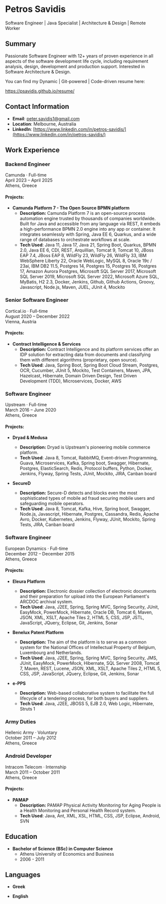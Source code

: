 
# Petros Savidis


Software Engineer | Java Specialist | Architecture & Design | Remote Worker

## Summary
Passionate Software Engineer with 12+ years of proven experience in all aspects of the software development life cycle, including requirement analysis, design, development and production support. Interested in Software Architecture & Design.

You can find my Dynamic | Git-powered | Code-driven resume here:

https://psavidis.github.io/resume/



## Contact Information
- **Email**: peter.savidis1@gmail.com
- **Location**: Melbourne, Australia
- **LinkedIn**: [https://www.linkedin.com/in/petros-savidis/](https://www.linkedin.com/in/petros-savidis/)


## Work Experience

### Backend Engineer
Camunda · Full-time<br>
April 2023 – April 2025  
Athens, Greece

#### Projects:

- **Camunda Platform 7 - The Open Source BPMN platform**
    - **Description:** Camunda Platform 7 is an open-source process automation engine trusted by thousands of companies worldwide. Built for Java and accessible from any language via REST, it embeds a high-performance BPMN 2.0 engine into any app or container. It integrates seamlessly with Spring, Java EE 6, Quarkus, and a wide range of databases to orchestrate workflows at scale.
    - **Tech Used**: Java 11, Java 17, Java 21, Spring Boot, Quarkus, BPMN 2.0, Java EE 6, CDI, REST, Arquillian, Tomcat 9, Tomcat 10, JBoss EAP 7.4, JBoss EAP 8, WildFly 23, WildFly 26, WildFly 33, IBM WebSphere Liberty 22, Oracle WebLogic, MySQL 8, Oracle 19c / 23ai, IBM DB2 11.5, Postgres 14, Postgres 15, Postgres 16, Postgres 17, Amazon Aurora Postgres, Microsoft SQL Server 2017, Microsoft SQL Server 2019, Microsoft SQL Server 2022, Microsoft Azure SQL, MyBatis, H2 2.3, Docker, Jenkins, Github, Github Actions, Groovy, Javascript, Node.js, Maven, JUEL, JUnit 4, Mockito  
                


### Senior Software Engineer
Cortical.io · Full-time<br>
August 2020 – December 2022  
Vienna, Austria

#### Projects:

- **Contract Intelligence & Services**
    - **Description:** Contract Intelligence and its platform services offer an IDP solution for extracting data from documents and classifying them with different algorithms (proprietary, open source).
    - **Tech Used**: Java, Spring Boot, Spring Boot Cloud Stream, Postgres, OCR, Cucumber, JUnit 5, Mockito, Test Containers, Maven, JPA, Hazelcast, Hibernate, Domain Driven Design, Test Driven Development (TDD), Microservices, Docker, AWS  
                


### Software Engineer
Upstream · Full-time<br>
March 2016 – June 2020  
Athens, Greece

#### Projects:

- **Dryad & Medusa**
    - **Description:** Dryad is Upstream's pioneering mobile commerce platform.
    - **Tech Used**: Java 8, Tomcat, RabbitMQ, Event-driven Programming, Guava, Microservices, Kafka, Spring boot, Swagger, Hibernate, Postgres, ElasticSearch, Redis, Protocol buffers, Python, Docker, Jenkins, Flyway, Spring Tests, JUnit, Mockito, JIRA, Canban board  
                
- **SecureD**
    - **Description:** Secure-D detects and blocks even the most sophisticated types of mobile ad fraud securing mobile users and safeguarding mobile operators.
    - **Tech Used**: Java 8, Tomcat, Kafka, Hive, Spring boot, Swagger, Node.js, Javascript, Hibernate, Postgres, Cassandra, Redis, Apache Avro, Docker, Kubernetes, Jenkins, Flyway, JUnit, Mockito, Spring Tests, JIRA, Canban board  
                


### Software Engineer
European Dynamics · Full-time<br>
December 2012 – December 2015  
Athens, Greece

#### Projects:

- **Eleura Platform**
    - **Description:** Electronic dossier collection of electronic documents and their preparation for upload into the European Parliament's ARCDOC archival system.
    - **Tech Used**: Java, J2EE, Spring, Spring MVC, Spring Security, JUnit, EasyMock, PowerMock, Hibernate, Oracle DB, Tomcat 6, Maven, JSON, XML, XSLT, Apache Tiles 2, HTML 5, CSS, JSP, JSTL, JavaScript, JQuery, Eclipse, Git, Jenkins, Sonar  
                
- **Benelux Patent Platform**
    - **Description:** The aim of the platform is to serve as a common system for the National Offices of Intellectual Property of Belgium, Luxembourg and Netherlands.
    - **Tech Used**: Java, J2EE, Spring, Spring MVC, Spring Security, JMS, JUnit, EasyMock, PowerMock, Hibernate, SQL Server 2008, Tomcat 7, Maven, REST, Lucene, JSON, XML, XSLT, Apache Tiles 2, HTML 5, CSS, JSP, JavaScript, JQuery, Eclipse, Git, Jenkins, Sonar  
                
- **e-PPS**
    - **Description:** Web-based collaborative system to facilitate the full lifecycle of a tendering process, for both buyers and suppliers.
    - **Tech Used**: Java, J2EE, JBOSS 5, EJB 2.0, Web Logic, Hibernate, Struts 1  
                


### Army Duties
Hellenic Army · Voluntary<br>
October 2011 – July 2012  
Athens, Greece


### Android Developer
Intracom Telecom · Internship<br>
March 2011 – October 2011  
Athens, Greece

#### Projects:

- **PAMAP**
    - **Description:** PAMAP Physical Activity Monitoring for Aging People is a Health Monitoring and Personal Health Record system.
    - **Tech Used**: Java, Ant, XML, XSL, HTML, CSS, JSP, Eclipse, Android, SVN  
                



## Education

- **Bachelor of Science (BSc) in Computer Science**
    - Athens University of Economics and Business
    - 2006 - 2011
    

## Languages

- **Greek**
    
- **English**
    

